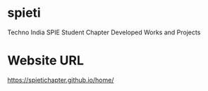 # spieti
Techno India SPIE Student Chapter Developed Works and Projects

# Website URL
https://spietichapter.github.io/home/
